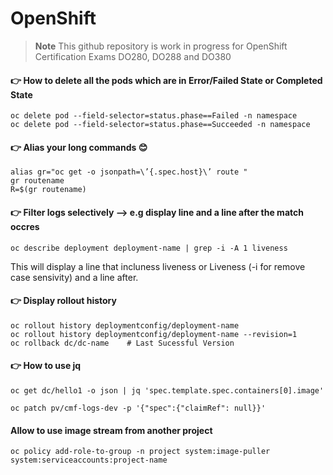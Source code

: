 # OpenShift

>**Note**
>This github repository is work in progress for OpenShift Certification Exams DO280, DO288 and DO380


#### 👉 How to delete all the pods which are in Error/Failed State or Completed State 
    oc delete pod --field-selector=status.phase==Failed -n namespace
    oc delete pod --field-selector=status.phase==Succeeded -n namespace

#### 👉 Alias your long commands 😊 
    alias gr="oc get -o jsonpath=\’{.spec.host}\’ route " 
    gr routename
    R=$(gr routename)

#### 👉 Filter logs selectively --> e.g display line and a line after the match occres
    oc describe deployment deployment-name | grep -i -A 1 liveness

This will display a line that incluness liveness or Liveness (-i for remove case sensivity) and a line after.

#### 👉 Display rollout history
    oc rollout history deploymentconfig/deployment-name
    oc rollout history deploymentconfig/deployment-name --revision=1
    oc rollback dc/dc-name    # Last Sucessful Version

#### 👉 How to use jq
    oc get dc/hello1 -o json | jq 'spec.template.spec.containers[0].image'

    oc patch pv/cmf-logs-dev -p '{"spec":{"claimRef": null}}'

#### Allow to use image stream from another project
    oc policy add-role-to-group -n project system:image-puller system:serviceaccounts:project-name